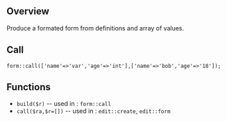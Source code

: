 ## Overview

Produce a formated form from definitions and array of values.

## Call

`form::call(['name'=>'var','age'=>'int'],['name'=>'bob','age'=>'18']);`

## Functions

- `build($r)` -- used in : `form::call`
- `call($ra,$r=[])` -- used in : `edit::create`, `edit::form`
